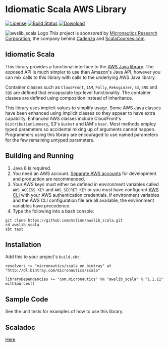 # Idiomatic Scala AWS Library

[![License](https://img.shields.io/badge/License-Apache%202.0-blue.svg)](https://opensource.org/licenses/Apache-2.0)
[![Build Status](https://travis-ci.org/mslinn/awslib_scala.svg?branch=master)](https://travis-ci.org/mslinn/awslib_scala)
[ ![Download](https://api.bintray.com/packages/micronautics/scala/awslib_scala/images/download.svg) ](https://bintray.com/micronautics/scala/awslib_scala/_latestVersion)

![awslib_scala Logo](https://raw.githubusercontent.com/mslinn/awslib_scala/master/images/awsLib_76x78.png)
This project is sponsored by [Micronautics Research Corporation](http://www.micronauticsresearch.com/),
the company behind [Cadenza](http://www.micronauticsresearch.com/products/cadenza/index.html) and
[ScalaCourses.com](http://www.scalacourses.com).

## Idiomatic Scala
This library provides a functional interface to the [AWS Java library](http://docs.aws.amazon.com/AWSJavaSDK/latest/javadoc/index.html).
The exposed API is much simpler to use than Amazon's Java API,
however you can mix calls to this library with calls to the underlying AWS Java library.

Container classes such as `CloudFront`, `IAM`, `Polly`, `Rekoginzer`, `S3`, `SNS` and `SQS` are defined that
encapsulate top-level functionality.
The container classes are defined using composition instead of inheritance.

This library uses implicit values to simplify usage.
Some AWS Java classes have been enhanced using implicit classes so they appear to have extra capability.
Enhanced AWS classes include CloudFront's `DistributionSummary`, S3's `Bucket` and IAM's `User`.
Most methods employ typed parameters so accidental mixing up of arguments cannot happen.
Programmers using this library are encouraged to use named parameters for the few remaining untyped parameters.

## Building and Running

 1. Java 8 is required.
 2. You need an AWS account.
[Separate AWS accounts](http://docs.aws.amazon.com/awsaccountbilling/latest/aboutv2/consolidated-billing.html)
for development and production are recommended.
 3. Your AWS keys must either be defined in environment variables called `AWS_ACCESS_KEY` and `AWS_SECRET_KEY`
or you must have configured [AWS CLI](http://aws.amazon.com/cli/) with your AWS authentication credentials.
If environment variables and the AWS CLI configuration file are all available, the environment variables have precedence.
 4. Type the following into a bash console:
````
git clone https://github.com/mslinn/awslib_scala.git
cd awslib_scala
sbt test
````

## Installation
Add this to your project's `build.sbt`:

    resolvers += "micronautics/scala on bintray" at "http://dl.bintray.com/micronautics/scala"

    libraryDependencies += "com.micronautics" %% "awslib_scala" % "1.1.11" withSources()

## Sample Code
See the unit tests for examples of how to use this library.

## Scaladoc
[Here](http://mslinn.github.io/awslib_scala/latest/api/com/micronautics/aws/index.html)
